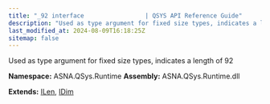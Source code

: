 ```yaml
---
title: "_92 interface                 | QSYS API Reference Guide"
description: "Used as type argument for fixed size types, indicates a length of 92  "
last_modified_at: 2024-08-09T16:18:25Z
sitemap: false
---
```


Used as type argument for fixed size types, indicates a length of 92 

**Namespace:** ASNA.QSys.Runtime
**Assembly:** ASNA.QSys.Runtime.dll

**Extends:** [ILen](/reference/runtime/qsys-runtime/i-len.html), [IDim](/reference/runtime/qsys-runtime/i-dim.html)
<br>
<br>
